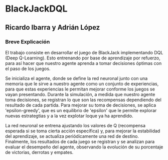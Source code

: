 # BlackJackDQL
## Ricardo Ibarra y Adrián López 
### Breve Explicación
El trabajo consiste en desarrollar el juego de BlackJack implementando DQL (Deep Q-Learning). Esto entrenando por base de aprendizaje por refuerzo, para así hacer que nuestro agente aprenda a tomar decisiones óptimas con el paso de los juegos. 

Se inicializa el agente, donde se define la red neuronal junto con una memoria que le sirve a nuestro agente como un conjunto de experiencias, para que estas experiencias le permitan mejorar conforme los juegos se vayan presentando.
Durante la simulación, a medida que nuestro agente toma decisiones, se registran lo que son las recompensas dependiendo del resultado de cada partida. Para mejorar su toma de decisiones, se aplica 'epsilon-greedy', que es un equilibrio de 'epsilon' que le permite explorar nuevas estrategtias y a la vez explotar loque ya ha aprendido. 

La red neuronal se entrena ajustando los valores de Q (recompensa esperada si se toma cierta acción específica) y, para mejorar la estabilidad del aprendizaje, se actualiza periódicamente una red de destino. Finalmente, los resultados de cada juego se registran y se analizan para evaluar el desempeño del agente, observando la evolución de su porcentaje de victorias, derrotas y empates.







